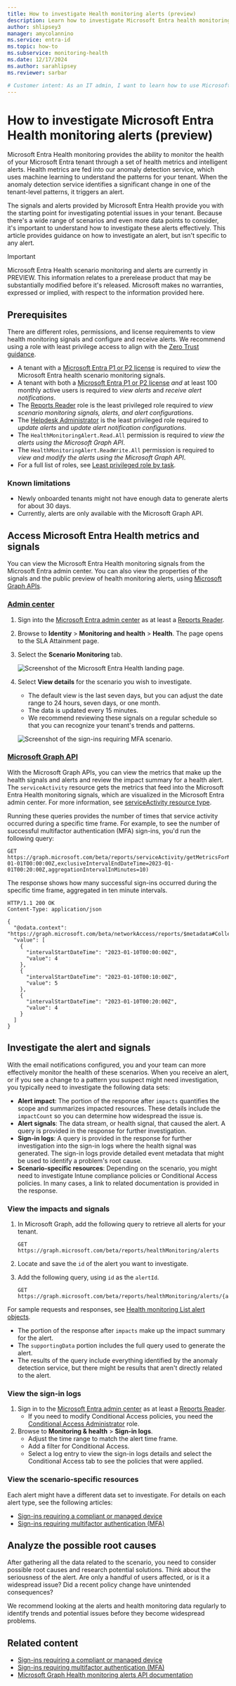 ```yaml
---
title: How to investigate Health monitoring alerts (preview)
description: Learn how to investigate Microsoft Entra health monitoring alerts to monitor and improve the health of your tenant.
author: shlipsey3
manager: amycolannino
ms.service: entra-id
ms.topic: how-to
ms.subservice: monitoring-health
ms.date: 12/17/2024
ms.author: sarahlipsey
ms.reviewer: sarbar

# Customer intent: As an IT admin, I want to learn how to use Microsoft Entra health monitoring to observe and improve the health of my tenant.
---
```


# How to investigate Microsoft Entra Health monitoring alerts (preview)

Microsoft Entra Health monitoring provides the ability to monitor the health of your Microsoft Entra tenant through a set of health metrics and intelligent alerts. Health metrics are fed into our anomaly detection service, which uses machine learning to understand the patterns for your tenant. When the anomaly detection service identifies a significant change in one of the tenant-level patterns, it triggers an alert.

The signals and alerts provided by Microsoft Entra Health provide you with the starting point for investigating potential issues in your tenant. Because there's a wide range of scenarios and even more data points to consider, it's important to understand how to investigate these alerts effectively. This article provides guidance on how to investigate an alert, but isn't specific to any alert.

> [!IMPORTANT]
> Microsoft Entra Health scenario monitoring and alerts are currently in PREVIEW.
> This information relates to a prerelease product that may be substantially modified before it's released. Microsoft makes no warranties, expressed or implied, with respect to the information provided here.

## Prerequisites

There are different roles, permissions, and license requirements to view health monitoring signals and configure and receive alerts. We recommend using a role with least privilege access to align with the [Zero Trust guidance](/security/zero-trust/zero-trust-overview).

- A tenant with a [Microsoft Entra P1 or P2 license](../../fundamentals/get-started-premium.md) is required to *view* the Microsoft Entra health scenario monitoring signals.
- A tenant with both a [Microsoft Entra P1 or P2 license](../../fundamentals/get-started-premium.md) *and* at least 100 monthly active users is required to *view alerts* and *receive alert notifications*.
- The [Reports Reader](../role-based-access-control/permissions-reference.md#reports-reader) role is the least privileged role required to *view scenario monitoring signals, alerts, and alert configurations*.
- The [Helpdesk Administrator](../role-based-access-control/permissions-reference.md#helpdesk-administrator) is the least privileged role required to *update alerts* and *update alert notification configurations*.
- The `HealthMonitoringAlert.Read.All` permission is required to *view the alerts using the Microsoft Graph API*.
- The `HealthMonitoringAlert.ReadWrite.All` permission is required to *view and modify the alerts using the Microsoft Graph API*.
- For a full list of roles, see [Least privileged role by task](../role-based-access-control/delegate-by-task.md#monitoring-and-health---audit-and-sign-in-logs).

### Known limitations

- Newly onboarded tenants might not have enough data to generate alerts for about 30 days.
- Currently, alerts are only available with the Microsoft Graph API.

## Access Microsoft Entra Health metrics and signals

You can view the Microsoft Entra Health monitoring signals from the Microsoft Entra admin center. You can also view the properties of the signals and the public preview of health monitoring alerts, using [Microsoft Graph APIs](/graph/api/resources/healthmonitoring-overview?view=graph-rest-beta&preserve-view=true).

### [Admin center](#tab/admin-center)

1. Sign into the [Microsoft Entra admin center](https://entra.microsoft.com) as at least a [Reports Reader](../role-based-access-control/permissions-reference.md#reports-reader).

1. Browse to **Identity** > **Monitoring and health** > **Health**. The page opens to the SLA Attainment page.

1. Select the **Scenario Monitoring** tab.

    ![Screenshot of the Microsoft Entra Health landing page.](media/howto-use-health-scenario-alerts/identity-health-landing-page.png)

1. Select **View details** for the scenario you wish to investigate.
    - The default view is the last seven days, but you can adjust the date range to 24 hours, seven days, or one month.
    - The data is updated every 15 minutes.
    - We recommend reviewing these signals on a regular schedule so that you can recognize your tenant's trends and patterns.

    ![Screenshot of the sign-ins requiring MFA scenario.](media/howto-use-health-scenario-alerts/scenario-monitoring-MFA.png)

### [Microsoft Graph API](#tab/microsoft-graph-api)

With the Microsoft Graph APIs, you can view the metrics that make up the health signals and alerts and review the impact summary for a health alert. The `serviceActivity` resource gets the metrics that feed into the Microsoft Entra Health monitoring signals, which are visualized in the Microsoft Entra admin center. For more information, see [serviceActivity resource type](/graph/api/resources/serviceactivity?view=graph-rest-beta&preserve-view=true).

Running these queries provides the number of times that service activity occurred during a specific time frame. For example, to see the number of successful multifactor authentication (MFA) sign-ins, you'd run the following query:

```http
GET https://graph.microsoft.com/beta/reports/serviceActivity/getMetricsForMfaSignInSuccess(inclusiveIntervalStartDateTime=2023-01-01T00:00:00Z,exclusiveIntervalEndDateTime=2023-01-01T00:20:00Z,aggregationIntervalInMinutes=10)
```

The response shows how many successful sign-ins occurred during the specific time frame, aggregated in ten minute intervals.

```http
HTTP/1.1 200 OK
Content-Type: application/json

{
  "@odata.context": "https://graph.microsoft.com/beta/networkAccess/reports/$metadata#Collection(serviceActivityValueMetric)",
  "value": [
    {
      "intervalStartDateTime": "2023-01-10T00:00:00Z",
      "value": 4
    },
    {
      "intervalStartDateTime": "2023-01-10T00:10:00Z",
      "value": 5
    },
    {
      "intervalStartDateTime": "2023-01-10T00:20:00Z",
      "value": 4
    }
  ]
}
```

## Investigate the alert and signals

With the email notifications configured, you and your team can more effectively monitor the health of these scenarios. When you receive an alert, or if you see a change to a pattern you suspect might need investigation, you typically need to investigate the following data sets:

- **Alert impact**: The portion of the response after `impacts` quantifies the scope and summarizes impacted resources. These details include the `impactCount` so you can determine how widespread the issue is.  
- **Alert signals**: The data stream, or health signal, that caused the alert. A query is provided in the response for further investigation.
- **Sign-in logs**: A query is provided in the response for further investigation into the sign-in logs where the health signal was generated. The sign-in logs provide detailed event metadata that might be used to identify a problem's root cause.
- **Scenario-specific resources**: Depending on the scenario, you might need to investigate Intune compliance policies or Conditional Access policies. In many cases, a link to related documentation is provided in the response.

### View the impacts and signals

1. In Microsoft Graph, add the following query to retrieve all alerts for your tenant.

    ```http
    GET https://graph.microsoft.com/beta/reports/healthMonitoring/alerts
    ```

1. Locate and save the `id` of the alert you want to investigate.

1. Add the following query, using `id` as the `alertId`.

    ```http
    GET https://graph.microsoft.com/beta/reports/healthMonitoring/alerts/{alertId}
    ```
For sample requests and responses, see [Health monitoring List alert objects](/graph/api/healthmonitoring-healthmonitoringroot-list-alerts?view=graph-rest-beta&preserve-view=true).
- The portion of the response after `impacts` make up the impact summary for the alert.
- The `supportingData` portion includes the full query used to generate the alert.
- The results of the query include everything identified by the anomaly detection service, but there might be results that aren't directly related to the alert.

### View the sign-in logs

1. Sign in to the [Microsoft Entra admin center](https://entra.microsoft.com) as at least a [Reports Reader](../role-based-access-control/permissions-reference.md#reports-reader).
    - If you need to modify Conditional Access policies, you need the [Conditional Access Administrator](../role-based-access-control/permissions-reference.md#conditional-access-administrator) role.
1. Browse to **Monitoring & health** > **Sign-in logs**.
    - Adjust the time range to match the alert time frame.
    - Add a filter for Conditional Access.
    - Select a log entry to view the sign-in logs details and select the Conditional Access tab to see the policies that were applied.

### View the scenario-specific resources

Each alert might have a different data set to investigate. For details on each alert type, see the following articles:

- [Sign-ins requiring a compliant or managed device](scenario-health-sign-ins-compliant-managed-device.md)
- [Sign-ins requiring multifactor authentication (MFA)](scenario-health-sign-ins-mfa.md)

## Analyze the possible root causes

After gathering all the data related to the scenario, you need to consider possible root causes and research potential solutions. Think about the seriousness of the alert. Are only a handful of users affected, or is it a widespread issue? Did a recent policy change have unintended consequences?

We recommend looking at the alerts and health monitoring data regularly to identify trends and potential issues before they become widespread problems. 

## Related content

- [Sign-ins requiring a compliant or managed device](scenario-health-sign-ins-compliant-managed-device.md)
- [Sign-ins requiring multifactor authentication (MFA)](scenario-health-sign-ins-mfa.md)
- [Microsoft Graph Health monitoring alerts API documentation](/graph/api/resources/healthmonitoring-overview?view=graph-rest-beta&preserve-view=true)
